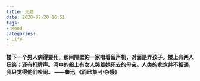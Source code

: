 ```yaml
---
title: 无题
date: 2020-02-20 16:51
tags:
- Mood
categories:
- Life
---
```

<!--more-->



**楼下一个男人病得要死，那间隔壁的一家唱着留声机，对面是弄孩子。楼上有两人狂笑；还有打牌声。河中的船上有女人哭着她死去的母亲。人类的悲欢并不相通，我只觉得他们吵闹。
——鲁迅 《而已集·小杂感》**

